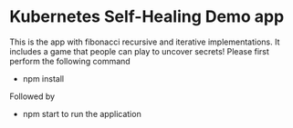 # Kubernetes Self-Healing Demo app

This is the app with fibonacci recursive and iterative implementations. It includes a game that people can play to uncover secrets!
Please first perform the following command
- npm install

Followed by
- npm start
to run the application
